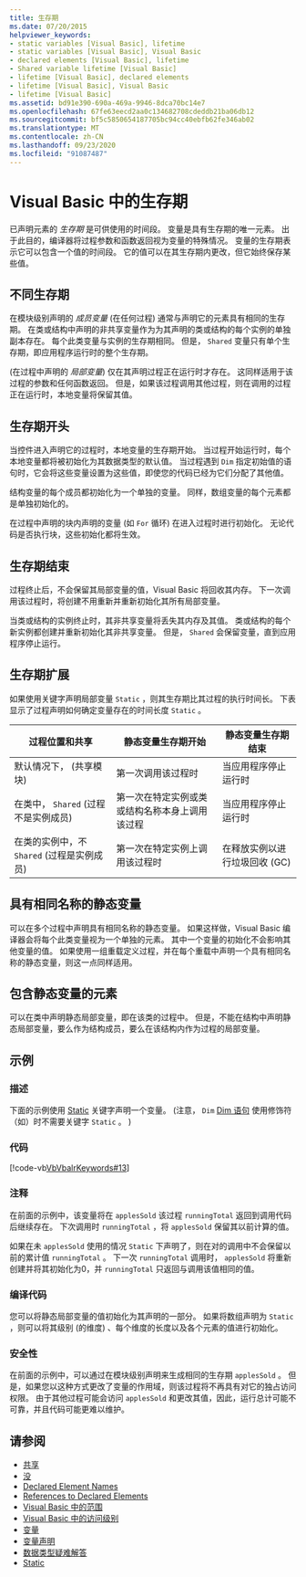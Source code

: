```yaml
---
title: 生存期
ms.date: 07/20/2015
helpviewer_keywords:
- static variables [Visual Basic], lifetime
- static variables [Visual Basic], Visual Basic
- declared elements [Visual Basic], lifetime
- Shared variable lifetime [Visual Basic]
- lifetime [Visual Basic], declared elements
- lifetime [Visual Basic], Visual Basic
- lifetime [Visual Basic]
ms.assetid: bd91e390-690a-469a-9946-8dca70bc14e7
ms.openlocfilehash: 67fe63eecd2aa0c134682708cdeddb21ba06db12
ms.sourcegitcommit: bf5c5850654187705bc94cc40ebfb62fe346ab02
ms.translationtype: MT
ms.contentlocale: zh-CN
ms.lasthandoff: 09/23/2020
ms.locfileid: "91087487"
---
```

# <a name="lifetime-in-visual-basic"></a>Visual Basic 中的生存期

已声明元素的 *生存期* 是可供使用的时间段。 变量是具有生存期的唯一元素。 出于此目的，编译器将过程参数和函数返回视为变量的特殊情况。 变量的生存期表示它可以包含一个值的时间段。 它的值可以在其生存期内更改，但它始终保存某些值。  
  
## <a name="different-lifetimes"></a>不同生存期  

 在模块级别声明的 *成员变量* (在任何过程) 通常与声明它的元素具有相同的生存期。 在类或结构中声明的非共享变量作为为其声明的类或结构的每个实例的单独副本存在。 每个此类变量与实例的生存期相同。 但是， `Shared` 变量只有单个生存期，即应用程序运行时的整个生存期。  
  
  (在过程中声明的 *局部变量*) 仅在其声明过程正在运行时才存在。 这同样适用于该过程的参数和任何函数返回。 但是，如果该过程调用其他过程，则在调用的过程正在运行时，本地变量将保留其值。  
  
## <a name="beginning-of-lifetime"></a>生存期开头  

 当控件进入声明它的过程时，本地变量的生存期开始。 当过程开始运行时，每个本地变量都将被初始化为其数据类型的默认值。 当过程遇到 `Dim` 指定初始值的语句时，它会将这些变量设置为这些值，即使您的代码已经为它们分配了其他值。  
  
 结构变量的每个成员都初始化为一个单独的变量。 同样，数组变量的每个元素都是单独初始化的。  
  
 在过程中声明的块内声明的变量 (如 `For` 循环) 在进入过程时进行初始化。 无论代码是否执行块，这些初始化都将生效。  
  
## <a name="end-of-lifetime"></a>生存期结束  

 过程终止后，不会保留其局部变量的值，Visual Basic 将回收其内存。 下一次调用该过程时，将创建不用重新并重新初始化其所有局部变量。  
  
 当类或结构的实例终止时，其非共享变量将丢失其内存及其值。 类或结构的每个新实例都创建并重新初始化其非共享变量。 但是， `Shared` 会保留变量，直到应用程序停止运行。  
  
## <a name="extension-of-lifetime"></a>生存期扩展  

 如果使用关键字声明局部变量 `Static` ，则其生存期比其过程的执行时间长。 下表显示了过程声明如何确定变量存在的时间长度 `Static` 。  
  
|过程位置和共享|静态变量生存期开始|静态变量生存期结束|  
|------------------------------------|-------------------------------------|-----------------------------------|  
|默认情况下， (共享模块) |第一次调用该过程时|当应用程序停止运行时|  
|在类中， `Shared` (过程不是实例成员) |第一次在特定实例或类或结构名称本身上调用该过程|当应用程序停止运行时|  
|在类的实例中，不 `Shared` (过程是实例成员) |第一次在特定实例上调用该过程时|在释放实例以进行垃圾回收 (GC) |  
  
## <a name="static-variables-of-the-same-name"></a>具有相同名称的静态变量  

 可以在多个过程中声明具有相同名称的静态变量。 如果这样做，Visual Basic 编译器会将每个此类变量视为一个单独的元素。 其中一个变量的初始化不会影响其他变量的值。 如果使用一组重载定义过程，并在每个重载中声明一个具有相同名称的静态变量，则这一点同样适用。  
  
## <a name="containing-elements-for-static-variables"></a>包含静态变量的元素  

 可以在类中声明静态局部变量，即在该类的过程中。 但是，不能在结构中声明静态局部变量，要么作为结构成员，要么在该结构内作为过程的局部变量。  
  
## <a name="example"></a>示例  
  
### <a name="description"></a>描述  

 下面的示例使用 [Static](../../../language-reference/modifiers/static.md) 关键字声明一个变量。  (注意， `Dim` [Dim 语句](../../../language-reference/statements/dim-statement.md) 使用修饰符（如）时不需要关键字 `Static` 。 )   
  
### <a name="code"></a>代码  

 [!code-vb[VbVbalrKeywords#13](~/samples/snippets/visualbasic/VS_Snippets_VBCSharp/VbVbalrKeywords/VB/class7.vb#13)]  
  
### <a name="comments"></a>注释  

 在前面的示例中，该变量将在 `applesSold` 该过程 `runningTotal` 返回到调用代码后继续存在。 下次调用时 `runningTotal` ，将 `applesSold` 保留其以前计算的值。  
  
 如果在未 `applesSold` 使用的情况 `Static` 下声明了，则在对的调用中不会保留以前的累计值 `runningTotal` 。 下一次 `runningTotal` 调用时， `applesSold` 将重新创建并将其初始化为0，并 `runningTotal` 只返回与调用该值相同的值。  
  
### <a name="compile-the-code"></a>编译代码  

 您可以将静态局部变量的值初始化为其声明的一部分。 如果将数组声明为 `Static` ，则可以将其级别 (的维度) 、每个维度的长度以及各个元素的值进行初始化。  
  
### <a name="security"></a>安全性  

 在前面的示例中，可以通过在模块级别声明来生成相同的生存期 `applesSold` 。 但是，如果您以这种方式更改了变量的作用域，则该过程将不再具有对它的独占访问权限。 由于其他过程可能会访问 `applesSold` 和更改其值，因此，运行总计可能不可靠，并且代码可能更难以维护。  
  
## <a name="see-also"></a>请参阅

- [共享](../../../language-reference/modifiers/shared.md)
- [没](../../../language-reference/nothing.md)
- [Declared Element Names](declared-element-names.md)
- [References to Declared Elements](references-to-declared-elements.md)
- [Visual Basic 中的范围](scope.md)
- [Visual Basic 中的访问级别](access-levels.md)
- [变量](../variables/index.md)
- [变量声明](../variables/variable-declaration.md)
- [数据类型疑难解答](../data-types/troubleshooting-data-types.md)
- [Static](../../../language-reference/modifiers/static.md)
